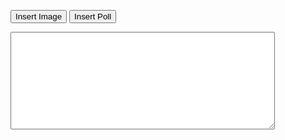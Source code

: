 <!-- Snippet from post.html -->
<button onclick="insertImage()">Insert Image</button>
<button onclick="insertPoll()">Insert Poll</button>
<textarea id="post-content" rows="10" cols="50"></textarea>

<script>
    function insertImage() {
        const imageInput = document.createElement('input');
        imageInput.type = 'file';
        imageInput.accept = 'image/*';
        imageInput.style.display = 'none';
        
        imageInput.addEventListener('change', function(e) {
            const file = e.target.files[0];
            if (file) {
                const reader = new FileReader();
                reader.onload = function(e) {
                    const imageMarkup = `\n![${file.name}](${e.target.result})\n`;
                    insertAtCursor(document.getElementById('post-content'), imageMarkup);
                };
                reader.readAsDataURL(file);
            }
        });
        
        document.body.appendChild(imageInput);
        imageInput.click();
        document.body.removeChild(imageInput);
    }

    function insertPoll() {
        const pollBuilder = document.createElement('div');
        const pollQuestion = prompt('Enter your poll question:');
        if (!pollQuestion) return;
        
        let options = "";
        for (let i = 1; i <= 4; i++) {
            const option = prompt(`Enter option ${i} (leave empty to stop):`);
            if (!option) break;
            options += `${option}\n`;
        }
        
        if (options.split('\n').filter(Boolean).length < 2) {
            alert('Poll needs at least 2 options');
            return;
        }

        const pollMarkup = `\n\n**Poll: ${pollQuestion}**\n${options}\n\n`;
        insertAtCursor(document.getElementById('post-content'), pollMarkup);
    }

    function insertAtCursor(myField, myValue) {
        const start = myField.selectionStart;
        const end = myField.selectionEnd;
        myField.value = myField.value.substring(0, start) + myValue + myField.value.substring(end);
    }
</script>
